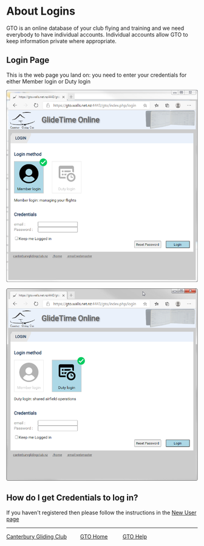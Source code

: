 # About Logins

GTO is an online database of your club flying and training and we need everybody to have individual accounts. Individual accounts allow GTO to keep information private where appropriate.

## Login Page

This is the web page you land on: you need to enter your credentials for either Member login or Duty login

![GTO Member Login](./assets/images/GTO_Login_Member.png)

![GTO Duty Login](./assets/images/GTO_Login_Duty.png)

## How do I get Credentials to log in?

If you haven't registered then please follow the instructions in the [New User page](./New_user)

___
[Canterbury Gliding Club](https://canterburyglidingclub.nz/) &nbsp;&nbsp;&nbsp;&nbsp;&nbsp;&nbsp;&nbsp;&nbsp;[GTO Home](https://canterburyglidingclub.nz/gto) &nbsp;&nbsp;&nbsp;&nbsp;&nbsp;&nbsp;&nbsp;&nbsp; [GTO Help](https://gto.walls.net.nz:4443/gtodocs/)
